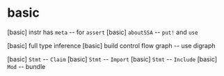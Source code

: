 # basic

[basic] instr has `meta` -- for `assert`
[basic] `aboutSSA` -- `put!` and `use`

[basic] full type inference
[basic] build control flow graph -- use digraph

[basic] `Stmt` -- `Claim`
[basic] `Stmt` -- `Import`
[basic] `Stmt` -- `Include`
[basic] `Mod` -- bundle
